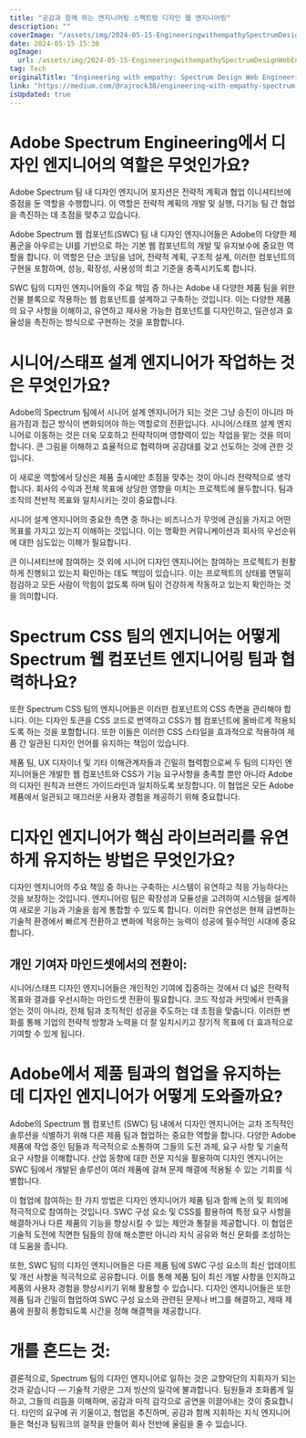 ```yaml
---
title: "공감과 함께 하는 엔지니어링 스펙트럼 디자인 웹 엔지니어링"
description: ""
coverImage: "/assets/img/2024-05-15-EngineeringwithempathySpectrumDesignWebEngineering_0.png"
date: 2024-05-15 15:30
ogImage: 
  url: /assets/img/2024-05-15-EngineeringwithempathySpectrumDesignWebEngineering_0.png
tag: Tech
originalTitle: "Engineering with empathy: Spectrum Design Web Engineering"
link: "https://medium.com/@rajrock38/engineering-with-empathy-spectrum-design-web-engineering-culture-2ae16455b16c"
isUpdated: true
---
```





# Adobe Spectrum Engineering에서 디자인 엔지니어의 역할은 무엇인가요?

Adobe Spectrum 팀 내 디자인 엔지니어 포지션은 전략적 계획과 협업 이니셔티브에 중점을 둔 역할을 수행합니다. 이 역할은 전략적 계획의 개발 및 실행, 다기능 팀 간 협업을 촉진하는 데 초점을 맞추고 있습니다.

Adobe Spectrum 웹 컴포넌트(SWC) 팀 내 디자인 엔지니어들은 Adobe의 다양한 제품군을 아우르는 UI를 기반으로 하는 기본 웹 컴포넌트의 개발 및 유지보수에 중요한 역할을 합니다. 이 역할은 단순 코딩을 넘어, 전략적 계획, 구조적 설계, 이러한 컴포넌트의 구현을 포함하며, 성능, 확장성, 사용성의 최고 기준을 충족시키도록 합니다.

SWC 팀의 디자인 엔지니어들의 주요 책임 중 하나는 Adobe 내 다양한 제품 팀을 위한 건물 블록으로 작용하는 웹 컴포넌트를 설계하고 구축하는 것입니다. 이는 다양한 제품의 요구 사항을 이해하고, 유연하고 재사용 가능한 컴포넌트를 디자인하고, 일관성과 효율성을 촉진하는 방식으로 구현하는 것을 포함합니다.



# 시니어/스태프 설계 엔지니어가 작업하는 것은 무엇인가요?

Adobe의 Spectrum 팀에서 시니어 설계 엔지니어가 되는 것은 그냥 승진이 아니라 마음가짐과 접근 방식이 변화되어야 하는 역할로의 전환입니다. 시니어/스태프 설계 엔지니어로 이동하는 것은 더욱 모호하고 전략적이며 영향력이 있는 작업을 맡는 것을 의미합니다. 큰 그림을 이해하고 효율적으로 협력하며 공감대를 갖고 선도하는 것에 관한 것입니다.

이 새로운 역할에서 당신은 제품 출시에만 초점을 맞추는 것이 아니라 전략적으로 생각합니다. 회사의 수익과 전체 목표에 상당한 영향을 미치는 프로젝트에 몰두합니다. 팀과 조직의 전반적 목표와 일치시키는 것이 중요합니다.

시니어 설계 엔지니어의 중요한 측면 중 하나는 비즈니스가 무엇에 관심을 가지고 어떤 목표를 가지고 있는지 이해하는 것입니다. 이는 명확한 커뮤니케이션과 회사의 우선순위에 대한 심도있는 이해가 필요합니다.



큰 이니셔티브에 참여하는 것 외에 시니어 디자인 엔지니어는 참여하는 프로젝트가 원활하게 진행되고 있는지 확인하는 데도 책임이 있습니다. 이는 프로젝트의 상태를 면밀히 점검하고 모든 사람이 막힘이 없도록 하며 팀이 건강하게 작동하고 있는지 확인하는 것을 의미합니다.

# Spectrum CSS 팀의 엔지니어는 어떻게 Spectrum 웹 컴포넌트 엔지니어링 팀과 협력하나요?

또한 Spectrum CSS 팀의 엔지니어들은 이러한 컴포넌트의 CSS 측면을 관리해야 합니다. 이는 디자인 토큰을 CSS 코드로 번역하고 CSS가 웹 컴포넌트에 올바르게 적용되도록 하는 것을 포함합니다. 또한 이들은 이러한 CSS 스타일을 효과적으로 적용하여 제품 간 일관된 디자인 언어를 유지하는 책임이 있습니다.

제품 팀, UX 디자이너 및 기타 이해관계자들과 긴밀히 협력함으로써 두 팀의 디자인 엔지니어들은 개발한 웹 컴포넌트와 CSS가 기능 요구사항을 충족할 뿐만 아니라 Adobe의 디자인 원칙과 브랜드 가이드라인과 일치하도록 보장합니다. 이 협업은 모든 Adobe 제품에서 일관되고 매끄러운 사용자 경험을 제공하기 위해 중요합니다.



# 디자인 엔지니어가 핵심 라이브러리를 유연하게 유지하는 방법은 무엇인가요?

디자인 엔지니어의 주요 책임 중 하나는 구축하는 시스템이 유연하고 적응 가능하다는 것을 보장하는 것입니다. 엔지니어링 팀은 확장성과 모듈성을 고려하여 시스템을 설계하여 새로운 기능과 기술을 쉽게 통합할 수 있도록 합니다. 이러한 유연성은 현재 급변하는 기술적 환경에서 빠르게 전환하고 변화에 적응하는 능력이 성공에 필수적인 시대에 중요합니다.

## 개인 기여자 마인드셋에서의 전환이:

시니어/스태프 디자인 엔지니어들은 개인적인 기여에 집중하는 것에서 더 넓은 전략적 목표와 결과를 우선시하는 마인드셋 전환이 필요합니다. 코드 작성과 커밋에서 만족을 얻는 것이 아니라, 전체 팀과 조직적인 성공을 주도하는 데 초점을 맞춥니다. 이러한 변화를 통해 기업의 전략적 방향과 노력을 더 잘 일치시키고 장기적 목표에 더 효과적으로 기여할 수 있게 됩니다.



# Adobe에서 제품 팀과의 협업을 유지하는 데 디자인 엔지니어가 어떻게 도와줄까요?

Adobe의 Spectrum 웹 컴포넌트 (SWC) 팀 내에서 디자인 엔지니어는 교차 조직적인 솔루션을 식별하기 위해 다른 제품 팀과 협업하는 중요한 역할을 합니다. 다양한 Adobe 제품에 작업 중인 팀들과 적극적으로 소통하여 그들의 도전 과제, 요구 사항 및 기술적 요구 사항을 이해합니다. 산업 동향에 대한 전문 지식을 활용하여 디자인 엔지니어는 SWC 팀에서 개발된 솔루션이 여러 제품에 걸쳐 문제 해결에 적용될 수 있는 기회를 식별합니다.

이 협업에 참여하는 한 가지 방법은 디자인 엔지니어가 제품 팀과 함께 논의 및 회의에 적극적으로 참여하는 것입니다. SWC 구성 요소 및 CSS를 활용하여 특정 요구 사항을 해결하거나 다른 제품의 기능을 향상시킬 수 있는 제안과 통찰을 제공합니다. 이 협업은 기술적 도전에 직면한 팀들의 장애 해소뿐만 아니라 지식 공유와 혁신 문화를 조성하는 데 도움을 줍니다.

또한, SWC 팀의 디자인 엔지니어들은 다른 제품 팀에 SWC 구성 요소의 최신 업데이트 및 개선 사항을 적극적으로 공유합니다. 이를 통해 제품 팀이 최신 개발 사항을 인지하고 제품의 사용자 경험을 향상시키기 위해 활용할 수 있습니다. 디자인 엔지니어들은 또한 제품 팀과 긴밀히 협업하여 SWC 구성 요소와 관련된 문제나 버그를 해결하고, 제때 제품에 원활히 통합되도록 시간을 정해 해결책을 제공합니다.



# 개를 흔드는 것:

결론적으로, Spectrum 팀의 디자인 엔지니어로 일하는 것은 교향악단의 지휘자가 되는 것과 같습니다 — 기술적 기량은 그저 빙산의 일각에 불과합니다. 팀원들과 조화롭게 일하고, 그들의 리듬을 이해하며, 공감과 미적 감각으로 공연을 이끌어내는 것이 중요합니다. 타인의 요구에 귀 기울이고, 협업을 추진하며, 공감과 함께 지휘하는 지식 엔지니어들은 혁신과 팀워크의 걸작을 만들어 회사 전반에 울림을 줄 수 있습니다.
